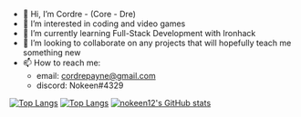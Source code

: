 - 👋 Hi, I’m Cordre - (Core - Dre)
- 👀 I’m interested in coding and video games
- 🌱 I’m currently learning Full-Stack Development with Ironhack
- 💞️ I’m looking to collaborate on any projects that will hopefully teach me something new
- 📫 How to reach me:
  * email: cordrepayne@gmail.com
  * discord: Nokeen#4329

[![Top Langs](https://github-readme-stats.vercel.app/api/top-langs/?username=nokeen12)](https://github.com/nokeen12/github-readme-stats)
[![Top Langs](https://github-readme-stats.vercel.app/api/top-langs/?username=anuraghazra&layout=compact)](https://github.com/anuraghazra/github-readme-stats)
[![nokeen12's GitHub stats](https://github-readme-stats.vercel.app/api?username=nokeen12)](https://github.com/nokeen12/github-readme-stats)

<!---
nokeen12/nokeen12 is a ✨ special ✨ repository because its `README.md` (this file) appears on your GitHub profile.
You can click the Preview link to take a look at your changes.
--->
